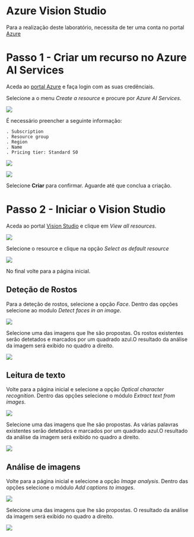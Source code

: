 
# Azure Vision Studio

Para a realização deste laboratório, necessita de ter uma conta no portal [Azure](https://www.azure.microsoft.com)

# Passo 1 - Criar um recurso no Azure AI Services

Aceda ao [portal Azure](https://portal.azure.com) e faça login com as suas credênciais.

Selecione a o menu *Create a resource* e procure por *Azure AI Services*.

![](https://github.com/vicalmeida/MLearnAI900Lab2/blob/main/img1.png)

É necessário preencher a seguinte informação:

	. Subscription
	. Resource group
	. Region 
	. Name 
	. Pricing tier: Standard S0

![](https://github.com/vicalmeida/MLearnAI900Lab2/blob/main/img2.png)  

![](https://github.com/vicalmeida/MLearnAI900Lab2/blob/main/img3.png)  


Selecione **Criar** para confirmar. Aguarde até que conclua a criação.

# Passo 2 - Iniciar o Vision Studio

Aceda ao portal [Vision Studio](https://portal.vision.cognitive.azure.com) e clique em *View all resources*. 

![](https://github.com/vicalmeida/MLearnAI900Lab2/blob/main/img4.png)  

Selecione o resource e clique na opção *Select as default resource*

![](https://github.com/vicalmeida/MLearnAI900Lab2/blob/main/img5.png)  

No final volte para a página inicial.

## Deteção de Rostos

Para a deteção de rostos, selecione a opção *Face*.  Dentro das opções selecione ao modulo *Detect faces in an image*.

![](https://github.com/vicalmeida/MLearnAI900Lab2/blob/main/img6.png)  

Selecione uma das imagens que lhe são propostas. Os rostos existentes serão detetados e marcados por um quadrado azul.O resultado da análise da imagem será exibido no quadro a direito. 

![](https://github.com/vicalmeida/MLearnAI900Lab2/blob/main/img7.png)  


## Leitura de texto

Volte para a página inicial e selecione a opção *Optical character recognition*. Dentro das opções selecione o módulo *Extract text from images*.

![](https://github.com/vicalmeida/MLearnAI900Lab2/blob/main/img8.png)  

Selecione uma das imagens que lhe são propostas. As várias palavras existentes serão detetados e marcados por um quadrado azul.O resultado da análise da imagem será exibido no quadro a direito. 

![](https://github.com/vicalmeida/MLearnAI900Lab2/blob/main/img9.png) 


## Análise de imagens

Volte para a página inicial e selecione a opção *Image analysis*. Dentro das opções selecione o módulo *Add captions to images*.

![](https://github.com/vicalmeida/MLearnAI900Lab2/blob/main/img10.png) 

Selecione uma das imagens que lhe são propostas. O resultado da análise da imagem será exibido no quadro a direito. 

![](https://github.com/vicalmeida/MLearnAI900Lab2/blob/main/img11.png) 

